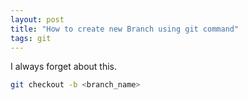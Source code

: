 ```yaml
---
layout: post
title: "How to create new Branch using git command"
tags: git
---
```


I always forget about this.

```bash
git checkout -b <branch_name>
```